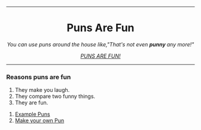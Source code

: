 
<html>
  <head>
    <meta charset="utf-8">
    <title>Puns_Are_fun.org</title>
  </head color: red;>
    <hr>
  <body>
    <center>
    <h1>Puns Are Fun</h1>
    <p><em> You can use puns around the house like,"That's not even <strong> punny </strong> any more!"</em></p>
    <p><a href="https://short-funny.com/best-puns.php"><em>PUNS ARE FUN!</em></a></p>
    <hr>
  </center>
    <h3>Reasons puns are fun</h3>
    <ol>
      <li>They make you laugh. </li>
      <li>They compare two funny things. </li>
      <li>They are fun. </li>
    </ol>
    <ol>
      <li><a href="Example Puns.html">Example Puns</a></li>
      <li><a href="Make your own Pun.html">Make your own Pun</a></li>
    </ol>
  </body>
</html>
